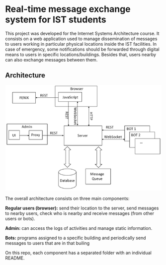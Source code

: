 # Real-time message exchange system for IST students 

This project was developed for the Internet Systems Architecture course. It consists on a web application used to manage dissemination of messages to
users working in particular physical locations inside the IST facilities. In case of emergency, some notifications should be forwarded through digital means to users in specific locations/buildings. Besides that, users nearby can also exchange messages between them.

## Architecture

![Screenshot](images/architecture.png)

The overall architecture consists on three main components:

**Regular users (browser):** send their location to the server, send messages to nearby users, check who is nearby and receive messages (from other users or bots).

**Admin:** can access the logs of activities and manage static information.

**Bots:** programs assigned to a specific building and periodically send messages to users that are in that builing

On this repo, each component has a separated folder with an individual README.